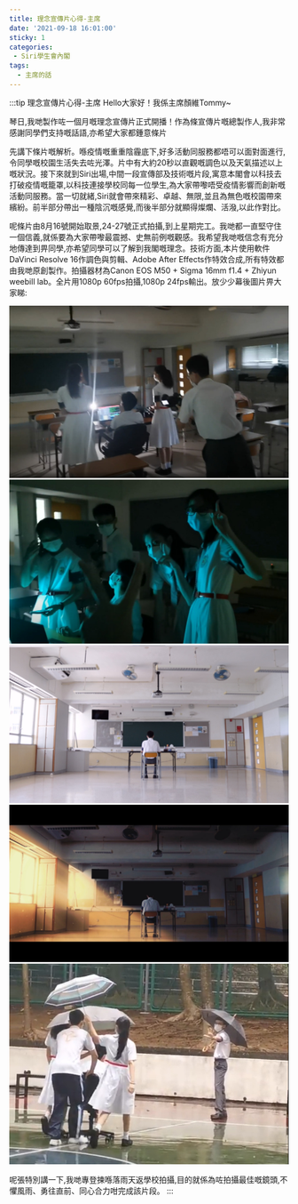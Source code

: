 ```yaml
---
title: 理念宣傳片心得-主席
date: '2021-09-18 16:01:00'
sticky: 1
categories:
 - Siri學生會內閣
tags:
  - 主席的話
---
```


:::tip 理念宣傳片心得-主席
Hello大家好！我係主席顏維Tommy~ 

琴日,我哋製作咗一個月嘅理念宣傳片正式開播！作為條宣傳片嘅總製作人,我非常感謝同學們支持嘅話語,亦希望大家都鍾意條片

先講下條片嘅解析。喺疫情嘅重重陰霾底下,好多活動同服務都唔可以面對面進行,令同學嘅校園生活失去咗光澤。片中有大約20秒以直觀嘅調色以及天氣描述以上嘅狀況。接下來就到Siri出場,中間一段宣傳部及技術嘅片段,寓意本閣會以科技去打破疫情嘅籠罩,以科技連接學校同每一位學生,為大家帶嚟唔受疫情影響而創新嘅活動同服務。當一切就緒,Siri就會帶來精彩、卓越、無限,並且為無色嘅校園帶來繽紛。前半部分帶出一種陰沉嘅感覺,而後半部分就顯得燦爛、活潑,以此作對比。

呢條片由8月16號開始取景,24-27號正式拍攝,到上星期完工。我哋都一直堅守住一個信義,就係要為大家帶嚟最震撼、史無前例嘅觀感。我希望我哋嘅信念有充分地傳達到畀同學,亦希望同學可以了解到我閣嘅理念。技術方面,本片使用軟件DaVinci Resolve 16作調色與剪輯、Adobe After Effects作特效合成,所有特效都由我哋原創製作。拍攝器材為Canon EOS M50 + Sigma 16mm f1.4 + Zhiyun weebill lab。全片用1080p 60fps拍攝,1080p 24fps輸出。放少少幕後圖片畀大家睇: 


![圖啦](../img/x/no1.png)
![圖啦](../img/x/no2.png)
![圖啦](../img/x/no3.png)
![圖啦](../img/x/no4.png)
![圖啦](../img/x/no5.png)

呢張特別講一下,我哋專登揀喺落雨天返學校拍攝,目的就係為咗拍攝最佳嘅鏡頭,不懼風雨、勇往直前、同心合力咁完成該片段。
:::